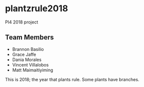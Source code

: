 # plantzrule2018

PI4 2018 project

## Team Members

* Brannon Basilio
* Grace Jaffe
* Dania Morales
* Vincent Villalobos
* Matt Maimaitiyiming

This is 2018; the year that plants rule.
Some plants have branches.
